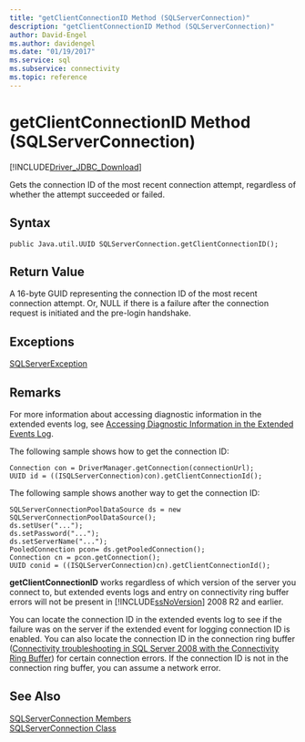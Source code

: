 ```yaml
---
title: "getClientConnectionID Method (SQLServerConnection)"
description: "getClientConnectionID Method (SQLServerConnection)"
author: David-Engel
ms.author: davidengel
ms.date: "01/19/2017"
ms.service: sql
ms.subservice: connectivity
ms.topic: reference
---
```

# getClientConnectionID Method (SQLServerConnection)
[!INCLUDE[Driver_JDBC_Download](../../../includes/driver_jdbc_download.md)]

  Gets the connection ID of the most recent connection attempt, regardless of whether the attempt succeeded or failed.  
  
## Syntax  
  
``` 
public Java.util.UUID SQLServerConnection.getClientConnectionID();  
```  
  
## Return Value  
 A 16-byte GUID representing the connection ID of the most recent connection attempt. Or, NULL if there is a failure after the connection request is initiated and the pre-login handshake.  
  
## Exceptions  
 [SQLServerException](../../../connect/jdbc/reference/sqlserverexception-class.md)  
  
## Remarks  
 For more information about accessing diagnostic information in the extended events log, see [Accessing Diagnostic Information in the Extended Events Log](../../../connect/jdbc/accessing-diagnostic-information-in-the-extended-events-log.md).  
  
 The following sample shows how to get the connection ID:  
  
```  
Connection con = DriverManager.getConnection(connectionUrl);  
UUID id = ((ISQLServerConnection)con).getClientConnectionId();  
```  
  
 The following sample shows another way to get the connection ID:  
  
```  
SQLServerConnectionPoolDataSource ds = new SQLServerConnectionPoolDataSource();  
ds.setUser("...");  
ds.setPassword("...");  
ds.setServerName("...");  
PooledConnection pcon= ds.getPooledConnection();  
Connection cn = pcon.getConnection();  
UUID conid = ((ISQLServerConnection)cn).getClientConnectionId();  
```  
  
 **getClientConnectionID** works regardless of which version of the server you connect to, but extended events logs and entry on connectivity ring buffer errors will not be present in [!INCLUDE[ssNoVersion](../../../includes/ssnoversion-md.md)] 2008 R2 and earlier.  
  
 You can locate the connection ID in the extended events log to see if the failure was on the server if the extended event for logging connection ID is enabled. You can also locate the connection ID in the connection ring buffer ([Connectivity troubleshooting in SQL Server 2008 with the Connectivity Ring Buffer](/archive/blogs/sql_protocols/connectivity-troubleshooting-in-sql-server-2008-with-the-connectivity-ring-buffer)) for certain connection errors. If the connection ID is not in the connection ring buffer, you can assume a network error.  
  
## See Also  
 [SQLServerConnection Members](../../../connect/jdbc/reference/sqlserverconnection-members.md)   
 [SQLServerConnection Class](../../../connect/jdbc/reference/sqlserverconnection-class.md)  
  

